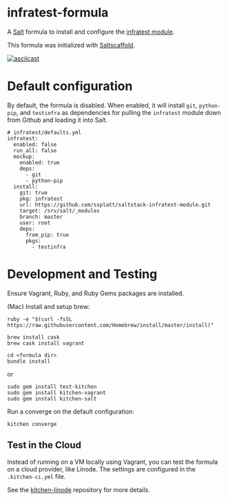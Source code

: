 # infratest-formula
A [Salt](https://github.com/saltstack/salt) formula to install and configure the [infratest module](https://github.com/ssplatt/saltstack-infratest-module).

This formula was initialized with [Saltscaffold](https://github.com/cmarzullo/saltscaffold).

[![asciicast](https://asciinema.org/a/3b7exrkl5fnjxsj2szp5ik42e.png)](https://asciinema.org/a/3b7exrkl5fnjxsj2szp5ik42e)

# Default configuration
By default, the formula is disabled. When enabled, it will install `git`, `python-pip`, and `testinfra` as dependencies for pulling the `infratest` module down from Github and loading it into Salt.
```
# infratest/defaults.yml
infratest:
  enabled: false
  run_all: false
  mockup:
    enabled: true
    deps:
      - git
      - python-pip
  install:
    git: true
    pkg: infratest
    url: https://github.com/ssplatt/saltstack-infratest-module.git
    target: /srv/salt/_modules
    branch: master
    user: root
    deps:
      from_pip: true
      pkgs:
        - testinfra
```

# Development and Testing
Ensure Vagrant, Ruby, and Ruby Gems packages are installed.

(Mac) Install and setup brew:
```
ruby -e "$(curl -fsSL https://raw.githubusercontent.com/Homebrew/install/master/install)"
```

```
brew install cask
brew cask install vagrant
```

```
cd <formula dir>
bundle install
```
or
```
sudo gem install test-kitchen
sudo gem install kitchen-vagrant
sudo gem install kitchen-salt
```

Run a converge on the default configuration:
```
kitchen converge
```

## Test in the Cloud
Instead of running on a VM locally using Vagrant, you can test the formula on a cloud provider, like Linode. The settings are configured in the `.kitchen-ci.yml` file.

See the [kitchen-linode](https://github.com/ssplatt/kitchen-linode) repository for more details.
